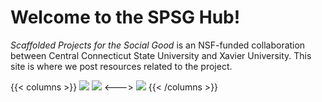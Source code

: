 # Welcome to the SPSG Hub!

*Scaffolded Projects for the Social Good* is an NSF-funded collaboration
between Central Connecticut State University and Xavier University. This site
is where we post resources related to the project.

{{< columns >}}
![](/images/CCSU_Logo_Horizontal_Blue.png)
![](/images/x-primary-logo.png)
<--->
![](/images/NSF_Official_logo_High_Res_1200ppi.png)
{{< /columns >}}
